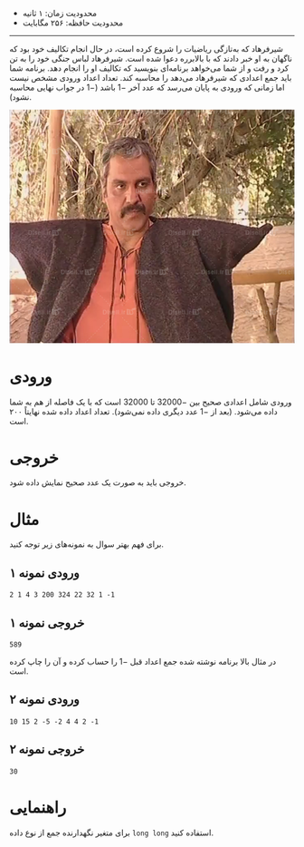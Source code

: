 [_metadata_:id]:- "astray-shirfarhad"
[_metadata_:title]:- "شیرفرهاد گمراه"
[_metadata_:level]:- "easy"
[_metadata_:author]:- "سام احمدی‌زاده"
[_metadata_:series]:- "cpp-basics"

+ محدودیت زمان: ۱ ثانیه
+ محدودیت حافظه: ۲۵۶ مگابایت

-----------------------------------------------------------------------------------------------------------------------------------------------------------------------
شیرفرهاد که به‌تازگی ریاضیات را شروع کرده است، در حال انجام تکالیف خود بود که ناگهان به او خبر دادند که با بالابرره دعوا شده است. شیرفرهاد لباس جنگی خود را به تن کرد و رفت و از شما می‌خواهد برنامه‌ای بنویسید که تکالیف او را انجام دهد. برنامه شما باید جمع اعدادی که شیرفرهاد می‌دهد را محاسبه کند. تعداد اعداد ورودی مشخص نیست اما زمانی که ورودی به پایان می‌رسد که عدد آخر $-1$ باشد ($-1$ در جواب نهایی محاسبه نشود).

![شیرفرهاد](../assets/astray-shirfarhad-1.jpg)

# ورودی
ورودی شامل اعدادی صحیح بین $-32000$ تا $32000$ است که با یک فاصله از هم به شما داده می‌شود. (بعد از $-1$ عدد دیگری داده نمی‌شود). تعداد اعداد داده شده نهایتاً ۲۰۰ است.

# خروجی

خروجی باید به صورت یک عدد صحیح نمایش داده شود.

# مثال

برای فهم بهتر سوال به نمونه‌های زیر توجه کنید.

## ورودی نمونه ۱
```
2 1 4 3 200 324 22 32 1 -1
```


## خروجی نمونه ۱
```
589
```


در مثال بالا برنامه نوشته شده جمع اعداد قبل $-1$ را حساب کرده و آن را چاپ کرده است.

## ورودی نمونه ۲
```
10 15 2 -5 -2 4 4 2 -1
```


## خروجی نمونه ۲
```
30
```


# راهنمایی

برای متغیر نگهدارنده جمع از نوع داده `long long` استفاده کنید.
